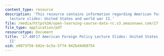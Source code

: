 ```yaml
---
content_type: resource
description: 'This resource contains information regarding American foreign policy
  lecture slides: United States and world war II.'
file: /media/https%3A/open-learning-course-data-rc.s3.amazonaws.com/17-40-american-foreign-policy-past-present-and-future-fall-2017/e0873f56b92ebc5a5f74942bd4d68754_MIT17_40F17_WorldWarII.pdf
file_type: application/pdf
resourcetype: Document
title: '17.40F17 American Foreign Policy Lecture Slides: United States and World War
  II'
uid: e0873f56-b92e-bc5a-5f74-942bd4d68754
---
```

